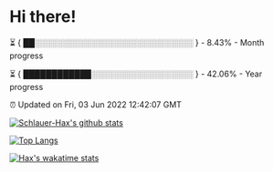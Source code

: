 # Hi there!

⏳ { ██░░░░░░░░░░░░░░░░░░░░░░░░░░░░ } - 8.43% - Month progress

⏳ { ████████████░░░░░░░░░░░░░░░░░░ } - 42.06% - Year progress

⏰ Updated on Fri, 03 Jun 2022 12:42:07 GMT


[![Schlauer-Hax's github stats](https://github-readme-stats.vercel.app/api?username=Schlauer-Hax&show_icons=true&theme=dark&count_private=true)](https://github.com/Schlauer-Hax)


[![Top Langs](https://github-readme-stats.vercel.app/api/top-langs/?username=Schlauer-Hax&layout=compact&theme=dark)](https://github.com/Schlauer-Hax?tab=repositories)


[![Hax's wakatime stats](https://github-readme-stats.vercel.app/api/wakatime?username=Hax&theme=dark)](https://wakatime.com/@Hax)

